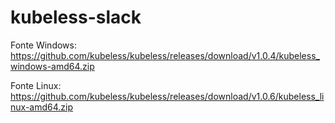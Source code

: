 # kubeless-slack

Fonte Windows: https://github.com/kubeless/kubeless/releases/download/v1.0.4/kubeless_windows-amd64.zip

Fonte Linux: https://github.com/kubeless/kubeless/releases/download/v1.0.6/kubeless_linux-amd64.zip
